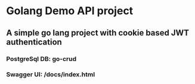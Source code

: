 # Golang Demo API project

## A simple go lang project with cookie based JWT authentication

### PostgreSql DB: go-crud

### Swagger UI: /docs/index.html
